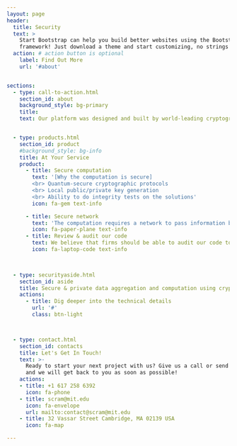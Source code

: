 ```yaml
---
layout: page
header:
  title: Security
  text: >
    Start Bootstrap can help you build better websites using the Bootstrap
    framework! Just download a theme and start customizing, no strings attached!
  action: # action button is optional
    label: Find Out More
    url: '#about'


sections:
  - type: call-to-action.html
    section_id: about
    background_style: bg-primary
    title: 
    text: Our platform was designed and built by world-leading cryptographers and security specialists because we believe that often the most valuable data is too sensitive to disclose.   


  - type: products.html
    section_id: product
    #background_style: bg-info
    title: At Your Service
    product:
      - title: Secure computation
        text: '[Why the computation is secure]
		<br> Quantum-secure cryptographic protocols
		<br> Local public/private key generation
		<br> Ability to do integrity tests on the solutions'
        icon: fa-gem text-info

      - title: Secure network 
        text: 'The computation requires a network to pass information back and forth to perform the operations on the encrypted data. The only data ever transmitted over the network is either strongly encrypted or is the public key of the clients, which can only be used to encrypt data, not decrypt it. The network uses TLS (Transport Layer Security) for a second layer of encryption to protect the encrypted data in transit. We take additional measures to ensure the security of the network and your data. '
        icon: fa-paper-plane text-info
      - title: Review & audit our code 
        text: We believe that firms should be able to audit our code to ensure that their data is handled correctly and safely, so <a href="https://github.com/CSAIL/ipri-scram" target="_blank">we publish the source code</a>
        icon: fa-laptop-code text-info
     


  - type: securityaside.html
    section_id: aside
    title: Secure & private data aggregation and computation using cryptographic tools built by MIT experts. 
    actions:
      - title: Dig deeper into the technical details
        url: '#'
        class: btn-light



  - type: contact.html
    section_id: contacts
    title: Let's Get In Touch!
    text: >-
      Ready to start your next project with us? Give us a call or send us an email
      and we will get back to you as soon as possible!
    actions:
    - title: +1 617 258 6392
      icon: fa-phone
    - title: scram@mit.edu
      icon: fa-envelope
      url: mailto:contact@scram@mit.edu
    - title: 32 Vassar Street Cambridge, MA 02139 USA
      icon: fa-map

---
```

